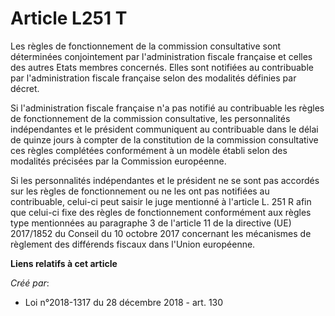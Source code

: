 # Article L251 T

Les règles de fonctionnement de la commission consultative sont déterminées conjointement par l'administration fiscale
française et celles des autres Etats membres concernés. Elles sont notifiées au contribuable par l'administration fiscale
française selon des modalités définies par décret.

Si l'administration fiscale française n'a pas notifié au contribuable les règles de fonctionnement de la commission
consultative, les personnalités indépendantes et le président communiquent au contribuable dans le délai de quinze jours à
compter de la constitution de la commission consultative ces règles complétées conformément à un modèle établi selon des
modalités précisées par la Commission européenne.

Si les personnalités indépendantes et le président ne se sont pas accordés sur les règles de fonctionnement ou ne les ont pas
notifiées au contribuable, celui-ci peut saisir le juge mentionné à l'article L. 251 R afin que celui-ci fixe des règles de
fonctionnement conformément aux règles type mentionnées au paragraphe 3 de l'article 11 de la directive (UE) 2017/1852 du
Conseil du 10 octobre 2017 concernant les mécanismes de règlement des différends fiscaux dans l'Union européenne.

**Liens relatifs à cet article**

_Créé par_:

  - Loi n°2018-1317 du 28 décembre 2018 - art. 130

